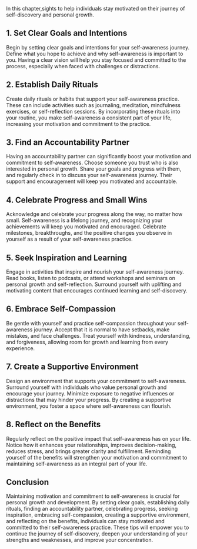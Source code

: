 
In this chapter,sights to help individuals stay motivated on their journey of self-discovery and personal growth.

**1. Set Clear Goals and Intentions**
-------------------------------------

Begin by setting clear goals and intentions for your self-awareness journey. Define what you hope to achieve and why self-awareness is important to you. Having a clear vision will help you stay focused and committed to the process, especially when faced with challenges or distractions.

**2. Establish Daily Rituals**
------------------------------

Create daily rituals or habits that support your self-awareness practice. These can include activities such as journaling, meditation, mindfulness exercises, or self-reflection sessions. By incorporating these rituals into your routine, you make self-awareness a consistent part of your life, increasing your motivation and commitment to the practice.

**3. Find an Accountability Partner**
-------------------------------------

Having an accountability partner can significantly boost your motivation and commitment to self-awareness. Choose someone you trust who is also interested in personal growth. Share your goals and progress with them, and regularly check in to discuss your self-awareness journey. Their support and encouragement will keep you motivated and accountable.

**4. Celebrate Progress and Small Wins**
----------------------------------------

Acknowledge and celebrate your progress along the way, no matter how small. Self-awareness is a lifelong journey, and recognizing your achievements will keep you motivated and encouraged. Celebrate milestones, breakthroughs, and the positive changes you observe in yourself as a result of your self-awareness practice.

**5. Seek Inspiration and Learning**
------------------------------------

Engage in activities that inspire and nourish your self-awareness journey. Read books, listen to podcasts, or attend workshops and seminars on personal growth and self-reflection. Surround yourself with uplifting and motivating content that encourages continued learning and self-discovery.

**6. Embrace Self-Compassion**
------------------------------

Be gentle with yourself and practice self-compassion throughout your self-awareness journey. Accept that it is normal to have setbacks, make mistakes, and face challenges. Treat yourself with kindness, understanding, and forgiveness, allowing room for growth and learning from every experience.

**7. Create a Supportive Environment**
--------------------------------------

Design an environment that supports your commitment to self-awareness. Surround yourself with individuals who value personal growth and encourage your journey. Minimize exposure to negative influences or distractions that may hinder your progress. By creating a supportive environment, you foster a space where self-awareness can flourish.

**8. Reflect on the Benefits**
------------------------------

Regularly reflect on the positive impact that self-awareness has on your life. Notice how it enhances your relationships, improves decision-making, reduces stress, and brings greater clarity and fulfillment. Reminding yourself of the benefits will strengthen your motivation and commitment to maintaining self-awareness as an integral part of your life.

**Conclusion**
--------------

Maintaining motivation and commitment to self-awareness is crucial for personal growth and development. By setting clear goals, establishing daily rituals, finding an accountability partner, celebrating progress, seeking inspiration, embracing self-compassion, creating a supportive environment, and reflecting on the benefits, individuals can stay motivated and committed to their self-awareness practice. These tips will empower you to continue the journey of self-discovery, deepen your understanding of your strengths and weaknesses, and improve your concentration.

